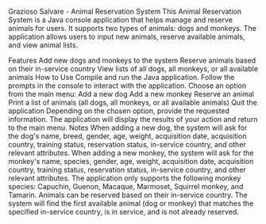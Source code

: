 Grazioso Salvare - Animal Reservation System
This Animal Reservation System is a Java console application that helps manage and reserve animals for users. It supports two types of animals: dogs and monkeys. The application allows users to input new animals, reserve available animals, and view animal lists.

Features
Add new dogs and monkeys to the system
Reserve animals based on their in-service country
View lists of all dogs, all monkeys, or all available animals
How to Use
Compile and run the Java application.
Follow the prompts in the console to interact with the application.
Choose an option from the main menu:
Add a new dog
Add a new monkey
Reserve an animal
Print a list of animals (all dogs, all monkeys, or all available animals)
Quit the application
Depending on the chosen option, provide the requested information.
The application will display the results of your action and return to the main menu.
Notes
When adding a new dog, the system will ask for the dog's name, breed, gender, age, weight, acquisition date, acquisition country, training status, reservation status, in-service country, and other relevant attributes.
When adding a new monkey, the system will ask for the monkey's name, species, gender, age, weight, acquisition date, acquisition country, training status, reservation status, in-service country, and other relevant attributes.
The application only supports the following monkey species: Capuchin, Guenon, Macaque, Marmoset, Squirrel monkey, and Tamarin.
Animals can be reserved based on their in-service country. The system will find the first available animal (dog or monkey) that matches the specified in-service country, is in service, and is not already reserved.

